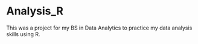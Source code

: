 # Analysis_R
This was a project for my BS in Data Analytics to practice my data analysis skills using R.

